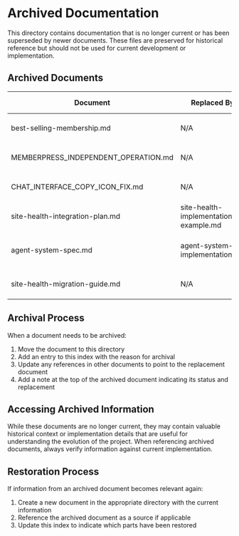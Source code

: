 # Archived Documentation

This directory contains documentation that is no longer current or has been superseded by newer documents. These files are preserved for historical reference but should not be used for current development or implementation.

## Archived Documents

| Document | Replaced By | Archival Date | Reason for Archival |
|----------|------------|--------------|---------------------|
| best-selling-membership.md | N/A | 2025-04-02 | Feature fully implemented in version 1.5.8 |
| MEMBERPRESS_INDEPENDENT_OPERATION.md | N/A | 2025-04-02 | Feature fully implemented in version 1.5.8 |
| CHAT_INTERFACE_COPY_ICON_FIX.md | N/A | 2025-04-02 | Fix implemented in version 1.5.8 |
| site-health-integration-plan.md | site-health-implementation-example.md | 2025-04-02 | Plan implemented in version 1.5.5 |
| agent-system-spec.md | agent-system-implementation.md | 2025-04-02 | Initial spec replaced by actual implementation |
| site-health-migration-guide.md | N/A | 2025-04-02 | Migration complete, no longer needed |

## Archival Process

When a document needs to be archived:

1. Move the document to this directory
2. Add an entry to this index with the reason for archival
3. Update any references in other documents to point to the replacement document
4. Add a note at the top of the archived document indicating its status and replacement

## Accessing Archived Information

While these documents are no longer current, they may contain valuable historical context or implementation details that are useful for understanding the evolution of the project. When referencing archived documents, always verify information against current implementation.

## Restoration Process

If information from an archived document becomes relevant again:

1. Create a new document in the appropriate directory with the current information
2. Reference the archived document as a source if applicable
3. Update this index to indicate which parts have been restored